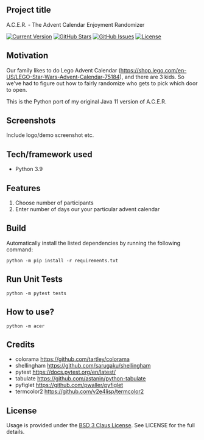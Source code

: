 ## Project title
A.C.E.R. - The Advent Calendar Enjoyment Randomizer

[![Current Version](https://img.shields.io/badge/version-1.0.1-green.svg)](https://github.com/henrychilvers/acer)
[![GitHub Stars](https://img.shields.io/github/stars/henrychilvers/SNES.svg)](https://github.com/henrychilvers/acer/stargazers)
[![GitHub Issues](https://img.shields.io/github/issues/henrychilvers/SNES.svg)](https://github.com/henrychilvers/acer/issues)
[![License](https://img.shields.io/badge/License-BSD_3--Clause-blue.svg)](https://opensource.org/licenses/BSD-3-Clause)

## Motivation
Our family likes to do Lego Advent Calendar (https://shop.lego.com/en-US/LEGO-Star-Wars-Advent-Calendar-75184), and there are 3 kids. So we've had to figure out how to fairly randomize
who gets to pick which door to open.

This is the Python port of my original Java 11 version of A.C.E.R.

## Screenshots
Include logo/demo screenshot etc.

## Tech/framework used
- Python 3.9

## Features
1. Choose number of participants
2. Enter number of days our your particular advent calendar

## Build
Automatically install the listed dependencies by running the following command:
```shell
python -m pip install -r requirements.txt
```
## Run Unit Tests
```shell
python -m pytest tests
```
## How to use?
```shell
python -m acer
```

## Credits
- colorama https://github.com/tartley/colorama
- shellingham https://github.com/sarugaku/shellingham
- pytest https://docs.pytest.org/en/latest/
- tabulate https://github.com/astanin/python-tabulate
- pyfiglet https://github.com/pwaller/pyfiglet
- termcolor2 https://github.com/v2e4lisp/termcolor2

## License
Usage is provided under the [BSD 3 Claus License](https://opensource.org/licenses/BSD-3-Clause). See LICENSE for the full details.